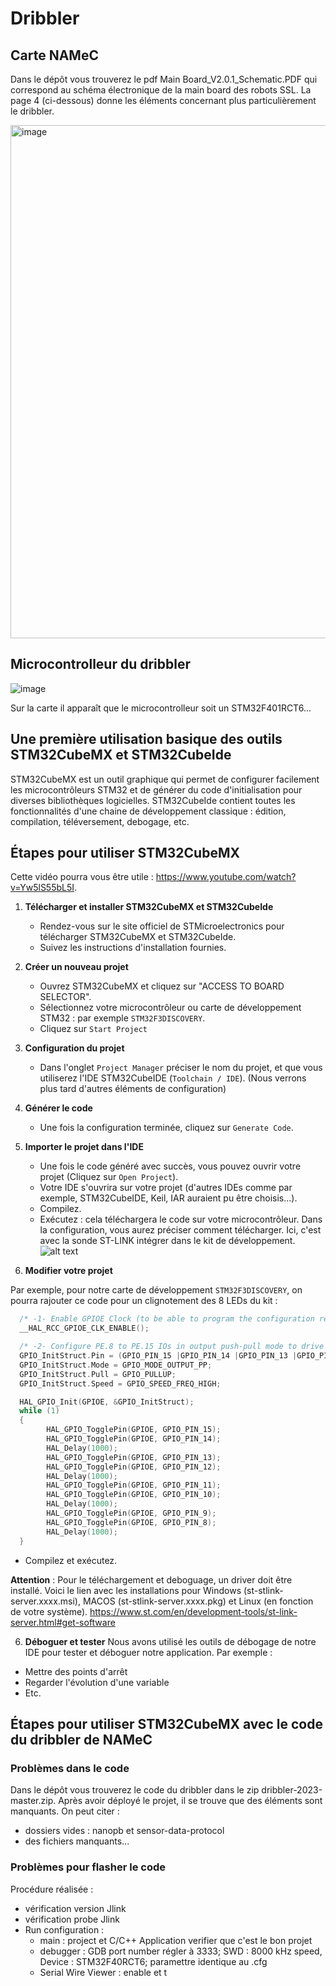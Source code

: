 # Dribbler

## Carte NAMeC

Dans le dépôt vous trouverez le pdf Main Board_V2.0.1_Schematic.PDF qui correspond au schéma électronique de la main board des robots SSL. La page 4 (ci-dessous) donne les éléments concernant plus particulièrement le dribbler.

<img width="821" alt="image" src="https://github.com/user-attachments/assets/f8aa2cb5-94fa-464e-87f9-b6fb41876f88" />

## Microcontrolleur du dribbler

![image](https://github.com/user-attachments/assets/23014840-5b39-4a6e-8232-77ea5e358f85)

Sur la carte il apparaît que le microcontrolleur soit un STM32F401RCT6...

## Une première utilisation basique des outils STM32CubeMX et STM32CubeIde

STM32CubeMX est un outil graphique qui permet de configurer facilement les microcontrôleurs STM32 et de générer du code d'initialisation pour diverses bibliothèques logicielles. STM32CubeIde contient toutes les fonctionnalités d'une chaine de développement classique : édition, compilation, téléversement, debogage, etc.

## Étapes pour utiliser STM32CubeMX

Cette vidéo pourra vous être utile : https://www.youtube.com/watch?v=Yw5lS55bL5I.

1. **Télécharger et installer STM32CubeMX et STM32CubeIde**
    - Rendez-vous sur le site officiel de STMicroelectronics pour télécharger STM32CubeMX et STM32CubeIde.
    - Suivez les instructions d'installation fournies.

2. **Créer un nouveau projet**
    - Ouvrez STM32CubeMX et cliquez sur "ACCESS TO BOARD SELECTOR".
    - Sélectionnez votre microcontrôleur ou carte de développement STM32 : par exemple `STM32F3DISCOVERY`.
    - Cliquez sur `Start Project`

3. **Configuration du projet**
    - Dans l'onglet `Project Manager` préciser le nom du projet, et que vous utiliserez l'IDE STM32CubeIDE (`Toolchain / IDE`).
(Nous verrons plus tard d'autres éléments de configuration)

4. **Générer le code**
    - Une fois la configuration terminée, cliquez sur `Generate Code`.

5. **Importer le projet dans l'IDE**
    - Une fois le code généré avec succès, vous pouvez ouvrir votre projet (Cliquez sur `Open Project`).
    - Votre IDE s'ouvrira sur votre projet (d'autres IDEs comme par exemple, STM32CubeIDE, Keil, IAR auraient pu être choisis...).
    - Compilez.
    - Exécutez : cela téléchargera le code sur votre microcontrôleur.
Dans la configuration, vous aurez préciser comment télécharger. Ici, c'est avec la sonde ST-LINK intégrer dans le kit de développement.
![alt text](image-3.png)
6. **Modifier votre projet**

Par exemple, pour notre carte de développement `STM32F3DISCOVERY`, on pourra rajouter ce code pour un clignotement des 8 LEDs du kit :

```C
  /* -1- Enable GPIOE Clock (to be able to program the configuration registers) */
  __HAL_RCC_GPIOE_CLK_ENABLE();

  /* -2- Configure PE.8 to PE.15 IOs in output push-pull mode to drive external LEDs */
  GPIO_InitStruct.Pin = (GPIO_PIN_15 |GPIO_PIN_14 |GPIO_PIN_13 |GPIO_PIN_12 |GPIO_PIN_11 | GPIO_PIN_10 | GPIO_PIN_9 | GPIO_PIN_8);
  GPIO_InitStruct.Mode = GPIO_MODE_OUTPUT_PP;
  GPIO_InitStruct.Pull = GPIO_PULLUP;
  GPIO_InitStruct.Speed = GPIO_SPEED_FREQ_HIGH;

  HAL_GPIO_Init(GPIOE, &GPIO_InitStruct);
  while (1)
  {
	    HAL_GPIO_TogglePin(GPIOE, GPIO_PIN_15);
	    HAL_GPIO_TogglePin(GPIOE, GPIO_PIN_14);
	    HAL_Delay(1000);
	    HAL_GPIO_TogglePin(GPIOE, GPIO_PIN_13);
	    HAL_GPIO_TogglePin(GPIOE, GPIO_PIN_12);
	    HAL_Delay(1000);
	    HAL_GPIO_TogglePin(GPIOE, GPIO_PIN_11);
	    HAL_GPIO_TogglePin(GPIOE, GPIO_PIN_10);
	    HAL_Delay(1000);
	    HAL_GPIO_TogglePin(GPIOE, GPIO_PIN_9);
	    HAL_GPIO_TogglePin(GPIOE, GPIO_PIN_8);
	    HAL_Delay(1000);
  }
```

- Compilez et exécutez.

**Attention** : Pour le téléchargement et deboguage, un driver doit être installé. Voici le lien avec les installations pour Windows (st-stlink-server.xxxx.msi), MACOS (st-stlink-server.xxxx.pkg) et Linux (en fonction de votre système).
https://www.st.com/en/development-tools/st-link-server.html#get-software

6. **Déboguer et tester**
Nous avons utilisé les outils de débogage de notre IDE pour tester et déboguer notre application. Par exemple :
- Mettre des points d'arrêt
- Regarder l'évolution d'une variable
- Etc.

## Étapes pour utiliser STM32CubeMX avec le code du dribbler de NAMeC

### Problèmes dans le code

Dans le dépôt vous trouverez le code du dribbler dans le zip dribbler-2023-master.zip. Après avoir déployé le projet, il se trouve que des éléments sont manquants. On peut citer :
- dossiers vides : nanopb et sensor-data-protocol
- des fichiers manquants...

### Problèmes pour flasher le code

Procédure réalisée :
- vérification version Jlink 
- vérification probe Jlink 
- Run configuration :
	- main : project et C/C++ Application verifier que c'est le bon projet
 	- debugger : GDB port number régler à 3333; SWD : 8000 kHz speed, Device : STM32F40RCT6; paramettre identique au .cfg
  	- Serial Wire Viewer : enable et t
  
 





